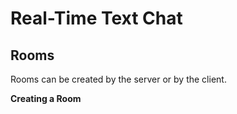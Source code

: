 # Real-Time Text Chat

## Rooms
Rooms can be created by the server or by the client. 

**Creating a Room**
